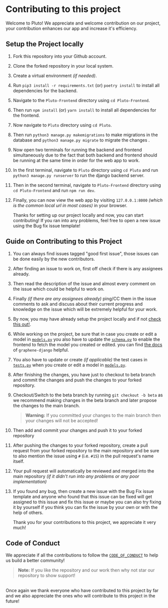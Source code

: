 # Contributing to this project

Welcome to Pluto! We appreciate and welcome contribution on our project, your contribution enhances our app and increase it's efficiency.

## Setup the Project locally

1. Fork this repository into your Github account.
2. Clone the forked repository in your local system.
3. Create a virtual environment *(if needed)*.
4. Run `pip3 install -r requirements.txt` (or) `poetry install` to install all dependencies for the backend.
5. Navigate to the `Pluto-Frontend` directory using `cd Pluto-Frontend`.
6. Then run `npm install` (or) `yarn install` to install all dependencies for the frontend.
7. Now navigate to `Pluto` directory using `cd Pluto`.
8. Then run `python3 manage.py makemigrations` to make migrations in the database and `python3 manage.py migrate` to migrate the changes .
9. Now open two terminals for running the backend and frontend simultaneously due to the fact that both backend and frontend should be running at the same time in order for the web app to work.
10. In the first terminal, navigate to `Pluto` directory using `cd Pluto` and run `python3 manage.py runserver` to run the django backend server.
11. Then in the second terminal, navigate to `Pluto-Frontend` directory using `cd Pluto-Frontend` and run `npm run dev`.
13. Finally, you can now view the web app by visiting `127.0.0.1:8000` *(which is the common local url in most cases)* in your browser.

    Thanks for setting up our project locally and now, you can start contributing! If you ran into any problems, feel free to open a new issue using the Bug fix issue template!

## Guide on Contributing to this Project

1. You can always find issues tagged "good first issue", those issues can be done easily by the new contributors.
2. After finding an issue to work on, first off check if there is any assignees already.
3. Then read the description of the issue and almost every comment on the issue which could  be helpful to work on.
4. Finally *(if there are any assignees already)* ping/CC them in the issue comments to ask and discuss about their current progress and knowledge on the issue which will be extremely helpful for your work.
5. By now, you may have already setup the project locally and if not [check this out!](#setup-the-project-locally).
6. While working on the project, be sure that in case you create or edit a model in [`models.py`](./Pluto/Pluto_Backend/models.py) you also have to update the [`schema.py`](./Pluto/Pluto_Backend/schema.py) to enable the frontend to fetch the model you created or edited. you can find [the docs](https://docs.graphene-python.org/projects/django/en/latest/schema/) of `graphene-django` helpful. 
7. You also have to update or create *(if applicable)* the test cases in [`tests.py`](./Pluto/Pluto_Backend/tests.py) when you create or edit a model in [`models.py`](./Pluto/Pluto_Backend/models.py).
8. After finishing the changes, you have just to checkout to beta branch and commit the changes and push the changes to your forked repository.
9. Checkout/Switch to the beta branch by running `git checkout -b beta` as we recommend making changes in the beta branch and later propose the changes to the main branch. 

    > **Warning:** If you committed your changes to the main branch then your changes will not be accepted!

10. Then add and commit your changes and push it to your forked repository
11. After pushing the changes to your forked repository, create a pull request from your forked repository to the main repository and be sure to also mention the issue using `#` (i.e. `#15`) in the pull request's name itself. 
12. Your pull request will automatically be reviewed and merged into the main repository *(if it didn't run into any problems or any poor implementation)*
13. If you found any bug, then create a new issue with the Bug Fix issue template and anyone who found that this issue can be fixed will get assigned to this issue and fix this issue or maybe you can also try fixing it by yourself if you think you can fix the issue by your own or with the help of others. 

    Thank you for your contributions to this project, we appreciate it very much!

## Code of Conduct 
We appreciate if all the contributions to follow the [`CODE_OF_CONDUCT`](./CODE_OF_CONDUCT.md) to help us build a better community!

> **Note:** If you like the repository and our work then why not star our repository to show support!

<br>
Once again we thank everyone who have contributed to this project by far and we also appreciate the ones who will contribute to this project in the future!